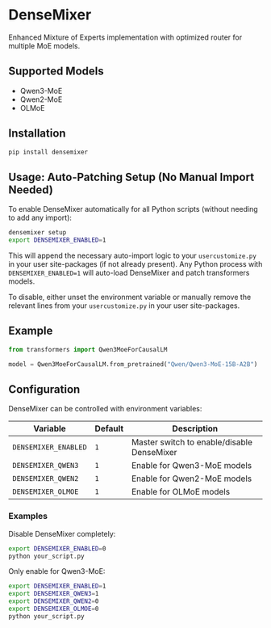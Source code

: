 # DenseMixer

Enhanced Mixture of Experts implementation with optimized router for multiple MoE models.

## Supported Models

- Qwen3-MoE
- Qwen2-MoE
- OLMoE

## Installation

```bash
pip install densemixer
```

## Usage: Auto-Patching Setup (No Manual Import Needed)

To enable DenseMixer automatically for all Python scripts (without needing to add any import):

```bash
densemixer setup
export DENSEMIXER_ENABLED=1
```

This will append the necessary auto-import logic to your `usercustomize.py` in your user site-packages (if not already present). Any Python process with `DENSEMIXER_ENABLED=1` will auto-load DenseMixer and patch transformers models.

To disable, either unset the environment variable or manually remove the relevant lines from your `usercustomize.py` in your user site-packages.

## Example

```python
from transformers import Qwen3MoeForCausalLM

model = Qwen3MoeForCausalLM.from_pretrained("Qwen/Qwen3-MoE-15B-A2B")
```

## Configuration

DenseMixer can be controlled with environment variables:

| Variable | Default | Description |
|----------|---------|-------------|
| `DENSEMIXER_ENABLED` | `1` | Master switch to enable/disable DenseMixer |
| `DENSEMIXER_QWEN3` | `1` | Enable for Qwen3-MoE models |
| `DENSEMIXER_QWEN2` | `1` | Enable for Qwen2-MoE models |
| `DENSEMIXER_OLMOE` | `1` | Enable for OLMoE models |

### Examples

Disable DenseMixer completely:
```bash
export DENSEMIXER_ENABLED=0
python your_script.py
```

Only enable for Qwen3-MoE:
```bash
export DENSEMIXER_ENABLED=1
export DENSEMIXER_QWEN3=1
export DENSEMIXER_QWEN2=0
export DENSEMIXER_OLMOE=0
python your_script.py
```